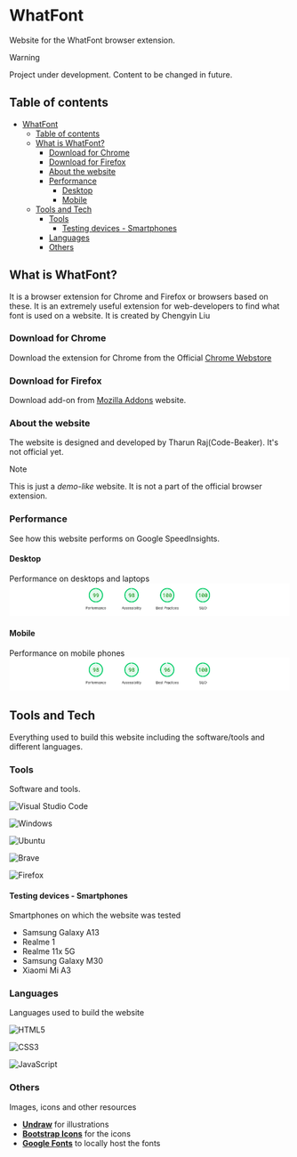 # WhatFont

Website for the WhatFont browser extension.

> [!WARNING]
> Project under development. Content to be changed in future.

## Table of contents

- [WhatFont](#whatfont)
  - [Table of contents](#table-of-contents)
  - [What is WhatFont?](#what-is-whatfont)
    - [Download for Chrome](#download-for-chrome)
    - [Download for Firefox](#download-for-firefox)
    - [About the website](#about-the-website)
    - [Performance](#performance)
      - [Desktop](#desktop)
      - [Mobile](#mobile)
  - [Tools and Tech](#tools-and-tech)
    - [Tools](#tools)
      - [Testing devices - Smartphones](#testing-devices---smartphones)
    - [Languages](#languages)
    - [Others](#others)

## What is WhatFont?

It is a browser extension for Chrome and Firefox or browsers based on these. It is an extremely useful extension for web-developers to find what font is used on a website. It is created by Chengyin Liu

### Download for Chrome

Download the extension for Chrome from the Official [Chrome Webstore](https://chromewebstore.google.com)

### Download for Firefox

Download add-on from [Mozilla Addons](https://addons.mozilla.org) website.

### About the website

The website is designed and developed by Tharun Raj(Code-Beaker). It's not official yet.

> [!NOTE]
> This is just a _demo-like_ website. It is not a part of the official browser extension.

### Performance

See how this website performs on Google SpeedInsights.

#### Desktop

Performance on desktops and laptops
![Desktop](image.png)

#### Mobile

Performance on mobile phones
![Mobile](image-1.png)

## Tools and Tech

Everything used to build this website including the software/tools and different languages.

### Tools

Software and tools.

![Visual Studio Code](https://img.shields.io/badge/Visual%20Studio%20Code-0078d7.svg?style=for-the-badge&logo=visual-studio-code&logoColor=white)

![Windows](https://img.shields.io/badge/Windows-0078D6?style=for-the-badge&logo=windows&logoColor=white)

![Ubuntu](https://img.shields.io/badge/Ubuntu-E95420?style=for-the-badge&logo=ubuntu&logoColor=white)

![Brave](https://img.shields.io/badge/Brave-FB542B?style=for-the-badge&logo=Brave&logoColor=white)

![Firefox](https://img.shields.io/badge/Firefox-FF7139?style=for-the-badge&logo=Firefox-Browser&logoColor=white)

#### Testing devices - Smartphones

Smartphones on which the website was tested

- Samsung Galaxy A13
- Realme 1
- Realme 11x 5G
- Samsung Galaxy M30
- Xiaomi Mi A3

### Languages

Languages used to build the website

![HTML5](https://img.shields.io/badge/html5-%23E34F26.svg?style=for-the-badge&logo=html5&logoColor=white)

![CSS3](https://img.shields.io/badge/css3-%231572B6.svg?style=for-the-badge&logo=css3&logoColor=white)

![JavaScript](https://img.shields.io/badge/javascript-%23323330.svg?style=for-the-badge&logo=javascript&logoColor=%23F7DF1E)

### Others

Images, icons and other resources

- **[Undraw](https://undraw.co)** for illustrations
- **[Bootstrap Icons](https://icons.getbootstrap.com)** for the icons
- **[Google Fonts](https://fonts.google.com)** to locally host the fonts
